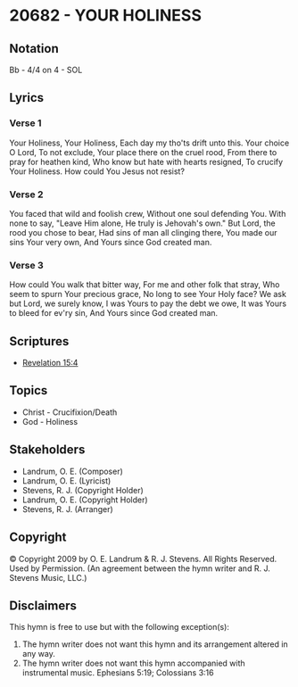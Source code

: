 # 20682 - YOUR HOLINESS

## Notation

Bb - 4/4 on 4 - SOL

## Lyrics

### Verse 1

Your Holiness, Your Holiness, Each day my tho'ts drift unto this. Your choice O Lord, To not exclude, Your place there on the cruel rood, From there to pray for heathen kind, Who know but hate with hearts resigned, To crucify Your Holiness. How could You Jesus not resist?

### Verse 2

You faced that wild and foolish crew, Without one soul defending You. With none to say, "Leave Him alone, He truly is Jehovah's own." But Lord, the rood you chose to bear, Had sins of man all clinging there, You made our sins Your very own, And Yours since God created man.

### Verse 3

How could You walk that bitter way, For me and other folk that stray, Who seem to spurn Your precious grace, No long to see Your Holy face? We ask but Lord, we surely know, I was Yours to pay the debt we owe, It was Yours to bleed for ev'ry sin, And Yours since God created man.


## Scriptures

- [Revelation 15:4](https://www.biblegateway.com/passage/?search=Revelation%2015%3A4)

## Topics

- Christ - Crucifixion/Death
- God - Holiness

## Stakeholders

- Landrum, O. E. (Composer)
- Landrum, O. E. (Lyricist)
- Stevens, R. J. (Copyright Holder)
- Landrum, O. E. (Copyright Holder)
- Stevens, R. J. (Arranger)

## Copyright

© Copyright 2009 by O. E. Landrum & R. J. Stevens. All Rights Reserved. Used by Permission.
(An agreement between the hymn writer and R. J. Stevens Music, LLC.)

## Disclaimers

This hymn is free to use but with the following exception(s):
1. The hymn writer does not want this hymn and its arrangement altered in any way.
2. The hymn writer does not want this hymn accompanied with instrumental music.
Ephesians 5:19; Colossians 3:16

